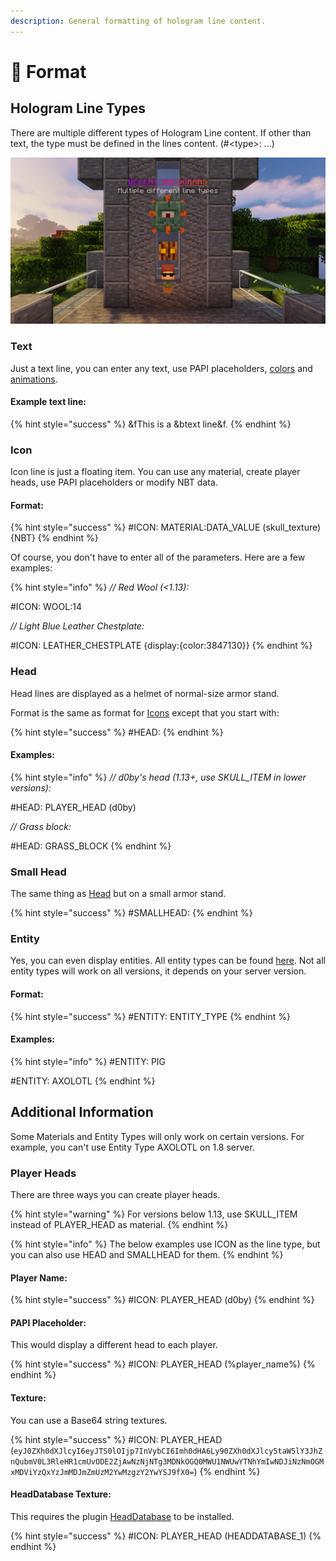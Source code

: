 ```yaml
---
description: General formatting of hologram line content.
---
```


# 📃 Format

## Hologram Line Types

There are multiple different types of Hologram Line content. If other than text, the type must be defined in the lines content. (#\<type>: ...)

![](../../.gitbook/assets/image.png)

### Text

Just a text line, you can enter any text, use PAPI placeholders, [colors](colors.md) and [animations](../../advanced/animations.md).&#x20;

#### Example text line:

{% hint style="success" %}
\&fThis is a \&btext line\&f.
{% endhint %}

### Icon

Icon line is just a floating item. You can use any material, create player heads, use PAPI placeholders or modify NBT data.

#### Format:

{% hint style="success" %}
\#ICON: MATERIAL:DATA\_VALUE (skull\_texture) {NBT}
{% endhint %}

Of course, you don't have to enter all of the parameters. Here are a few examples:

{% hint style="info" %}
_// Red Wool (<1.13):_

\#ICON: WOOL:14

_// Light Blue Leather Chestplate:_

\#ICON: LEATHER\_CHESTPLATE {display:{color:3847130}}
{% endhint %}

### Head

Head lines are displayed as a helmet of normal-size armor stand.

Format is the same as format for [Icons](./#icon) except that you start with:

{% hint style="success" %}
\#HEAD:
{% endhint %}

#### Examples:

{% hint style="info" %}
_// d0by's head (1.13+, use SKULL\_ITEM in lower versions):_

\#HEAD: PLAYER\_HEAD (d0by)

_// Grass block:_

\#HEAD: GRASS\_BLOCK
{% endhint %}

### Small Head

The same thing as [Head](./#head) but on a small armor stand.

{% hint style="success" %}
\#SMALLHEAD:
{% endhint %}

### Entity

Yes, you can even display entities. All entity types can be found [here](https://hub.spigotmc.org/javadocs/bukkit/org/bukkit/entity/EntityType.html). Not all entity types will work on all versions, it depends on your server version.

#### Format:

{% hint style="success" %}
\#ENTITY: ENTITY\_TYPE
{% endhint %}

#### Examples:

{% hint style="info" %}
\#ENTITY: PIG

\#ENTITY: AXOLOTL
{% endhint %}

## Additional Information

Some Materials and Entity Types will only work on certain versions. For example, you can't use Entity Type AXOLOTL on 1.8 server.

### Player Heads

There are three ways you can create player heads.

{% hint style="warning" %}
For versions below 1.13, use SKULL\_ITEM instead of PLAYER\_HEAD as material.
{% endhint %}

{% hint style="info" %}
The below examples use ICON as the line type, but you can also use HEAD and SMALLHEAD for them.
{% endhint %}

#### Player Name:

{% hint style="success" %}
\#ICON: PLAYER\_HEAD (d0by)
{% endhint %}

#### PAPI Placeholder:

This would display a different head to each player.

{% hint style="success" %}
\#ICON: PLAYER\_HEAD (%player\_name%)
{% endhint %}

#### Texture:

You can use a Base64 string textures.

{% hint style="success" %}
\#ICON: PLAYER\_HEAD (`eyJ0ZXh0dXJlcyI6eyJTS0lOIjp7InVybCI6Imh0dHA6Ly90ZXh0dXJlcy5taW5lY3JhZnQubmV0L3RleHR1cmUvODE2ZjAwNzNjNTg3MDNkOGQ0MWU1NWUwYTNhYmIwNDJiNzNmOGMxMDViYzQxYzJmMDJmZmUzM2YwMzgzY2YwYSJ9fX0=`)
{% endhint %}

#### HeadDatabase Texture:

This requires the plugin [HeadDatabase](https://www.spigotmc.org/resources/14280/) to be installed.

{% hint style="success" %}
\#ICON: PLAYER\_HEAD (HEADDATABASE\_1)
{% endhint %}
